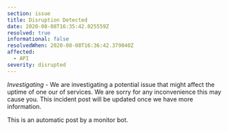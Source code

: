 ```yaml
---
section: issue
title: Disruption Detected
date: 2020-08-08T16:35:42.025559Z
resolved: true
informational: false
resolvedWhen: 2020-08-08T16:36:42.379040Z
affected:
  - API
severity: disrupted
---
```

*Investigating* - We are investigating a potential issue that might affect the uptime of one our of services. We are sorry for any inconvenience this may cause you. This incident post will be updated once we have more information.

This is an automatic post by a monitor bot.
        